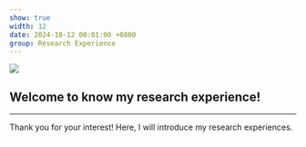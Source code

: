 ```yaml
---
show: true
width: 12
date: 2024-10-12 00:01:00 +0800
group: Research Experience
---
```

<div>
    <img data-src="{{ 'assets/images/covers/cellculture.jpg' | relative_url }}" class="lazy w-100 rounded-sm" src="{{ '/assets/images/empty_300x200.png' | relative_url }}">
    <div class="card-img-overlay" style="overflow: scroll; background: rgb(255,255,255,0.8)">
        <h2 class="p-4">Welcome to know my research experience!</h2>        
        <hr />
        <p class="p-4">
            Thank you for your interest! Here, I will introduce my research experiences. 
        </p>
    </div>
</div>
